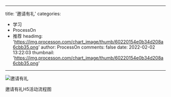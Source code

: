 
---
title: '邀请有礼'
categories: 
 - 学习
 - ProcessOn
 - 推荐
headimg: 'https://img.processon.com/chart_image/thumb/60220154e0b34d208a6cbb35.png'
author: ProcessOn
comments: false
date: 2022-02-02 13:22:03
thumbnail: 'https://img.processon.com/chart_image/thumb/60220154e0b34d208a6cbb35.png'
---

<div>   
<img class="thumb" alt="邀请有礼" src="https://img.processon.com/chart_image/thumb/60220154e0b34d208a6cbb35.png" referrerpolicy="no-referrer">
<p>邀请有礼H5活动流程图</p>  
</div>
            